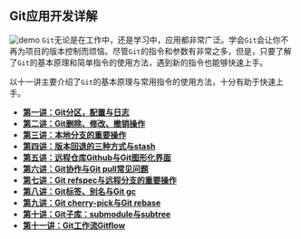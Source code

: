 ## Git应用开发详解
![demo](http://ahuntsun.gitee.io/blogimagebed/img/git/demo.png)
`Git`无论是在工作中，还是学习中，应用都非常广泛。学会`Git`会让你不再为项目的版本控制而烦恼。尽管`Git`的指令和参数有非常之多，但是，只要了解了`Git`的基本原理和简单指令的使用方法，遇到新的指令也能够快速上手。

以十一讲主要介绍了`Git`的基本原理与常用指令的使用方法，十分有助于快速上手。
<ul>
<li><a href="/navitem/git/notes/1"><b>第一讲：Git分区，配置与日志</b></a></li>
<li><a href="/navitem/git/notes/2"><b>第二讲：Git删除、修改、撤销操作</b></a></li>
<li><a href="/navitem/git/notes/3"><b>第三讲：本地分支的重要操作</b></a></li>
<li><a href="/navitem/git/notes/4"><b>第四讲：版本回退的三种方式与stash</b></a></li>
<li><a href="/navitem/git/notes/5"><b>第五讲：远程仓库Github与Git图形化界面</b></a></li>
<li><a href="/navitem/git/notes/6"><b>第六讲：Git协作与Git pull常见问题</b></a></li>
<li><a href="/navitem/git/notes/7"><b>第七讲：Git refspec与远程分支的重要操作</b></a></li>
<li><a href="/navitem/git/notes/8"><b>第八讲：Git标签、别名与Git gc</b></a></li>
<li><a href="/navitem/git/notes/9"><b>第九讲：Git cherry-pick与Git rebase</b></a></li>
<li><a href="/navitem/git/notes/10"><b>第十讲：Git子库：submodule与subtree</b></a></li>
<li><a href="/navitem/git/notes/11"><b>第十一讲：Git工作流Gitflow</b></a></li>
</ul>
